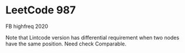 # LeetCode 987
FB highfreq 2020

Note that Lintcode version has differential requirement when two nodes have the same position. Need check Comparable.